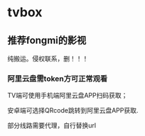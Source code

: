 # tvbox 
## 推荐fongmi的影视
纯搬运。侵权联系，删！！！
### 阿里云盘需token方可正常观看
TV端可使用手机端阿里云盘APP扫码获取；

安卓端可选择QRcode跳转到阿里云盘APP获取.

部分线路需要代理，自行替换url
